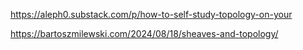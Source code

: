 https://aleph0.substack.com/p/how-to-self-study-topology-on-your

https://bartoszmilewski.com/2024/08/18/sheaves-and-topology/